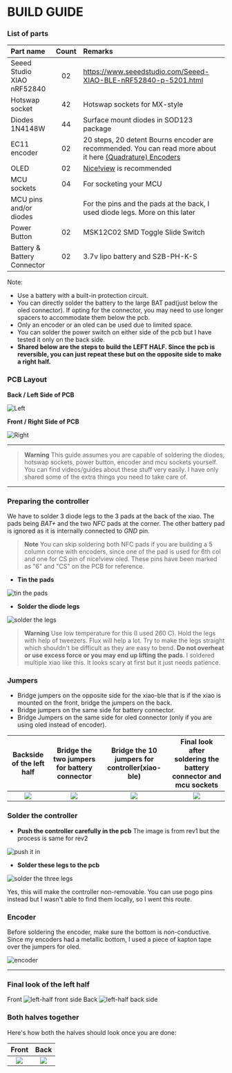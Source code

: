 # BUILD GUIDE

### List of parts

| Part name     | Count | Remarks | 
| :------------ | :---: | :------ |
| Seeed Studio XIAO nRF52840  | 02 | https://www.seeedstudio.com/Seeed-XIAO-BLE-nRF52840-p-5201.html |
| Hotswap socket              | 42 | Hotswap sockets for MX-style |
| Diodes 1N4148W              | 44 | Surface mount diodes in SOD123 package |
| EC11 encoder                | 02 | 20 steps, 20 detent Bourns encoder are recommended. You can read more about it here [(Quadrature) Encoders](https://kbd.news/Designing-for-Wireless-1784.html)|
| OLED                        | 02 | [Nice!view](https://nicekeyboards.com/nice-view) is recommended |
| MCU sockets                 | 04 | For socketing your MCU |
| MCU pins and/or diodes      |    | For the pins and the pads at the back, I used diode legs. More on this later |
| Power Button                | 02 | MSK12C02 SMD Toggle Slide Switch |
| Battery & Battery Connector | 02 | 3.7v lipo battery and S2B-PH-K-S |

Note: 
 - Use a battery with a built-in protection circuit.
 - You can directly solder the battery to the large BAT pad(just below the oled connector). If opting for the connector, you may need to use longer spacers to accommodate them below the pcb.
 - Only an encoder or an oled can be used due to limited space.
 - You can solder the power switch on either side of the pcb but I have tested it only on the back side.
 - **Shared below are the steps to build the LEFT HALF. Since the pcb is reversible, you can just repeat these but on the opposite side to make a right half.**

### PCB Layout
**Back / Left Side of PCB**

![Left](/rev2/docs/images/pcbl.png)

**Front / Right Side of PCB**

![Right](/rev2/docs/images/pcbr.png)

***

> **Warning**
> This guide assumes you are capable of soldering the diodes, hotswap sockets, power button, encoder and mcu sockets yourself. You can find videos/guides about these stuff very easily. I have only shared some of the extra things you need to take care of.

***

### Preparing the controller

We have to solder 3 diode legs to the 3 pads at the back of the xiao. The pads being *BAT+* and the two *NFC* pads at the corner. The other battery pad is ignored as it is internally connected to *GND* pin.
> **Note**
> You can skip soldering both NFC pads if you are building a 5 column corne with encoders, since one of the pad is used for 6th col and one for CS pin of nice!view oled. These pins have been marked as "6" and "CS" on the PCB for reference.

- **Tin the pads**

![tin the pads](/rev1/docs/images/mcu1.jpg)

- **Solder the diode legs**

![solder the legs](/rev1/docs/images/mcu2.jpg)

> **Warning**
> Use low temperature for this (I used 260 C). Hold the legs with help of tweezers. Flux will help a lot. Try to make the legs straight which shouldn't be difficult as they are easy to bend. **Do not overheat or use excess force or you may end up lifting the pads**.
I soldered multiple xiao like this. It looks scary at first but it just needs patience.

### Jumpers

- Bridge jumpers on the opposite side for the xiao-ble that is if the xiao is mounted on the front, bridge the jumpers on the back.
- Bridge jumpers on the same side for battery connector.
- Bridge Jumpers on the same side for oled connector (only if you are using oled instead of encoder).

|     Backside of the left half     | Bridge the two jumpers for battery connector | Bridge the 10 jumpers for controller(xiao-ble) | Final look after soldering the battery connector and mcu sockets |
| :-------------------------------: | :------------------------------------------: | :--------------------------------------------: | :--------------------------------------------------------------: |
| ![](/rev2/docs/images/Jumper1.jpg) |       ![](/rev2/docs/images/Jumper2.jpg)      |       ![](/rev2/docs/images/Jumper3.jpg)        |              ![](/rev2/docs/images/Jumper4.jpg)                   |

### Solder the controller

- **Push the controller carefully in the pcb**
The image is from rev1 but the process is same for rev2

![push it in](/rev1/docs/images/mcu3.jpg)

- **Solder these legs to the pcb**

![solder the three legs](/rev2/docs/images/solder-xiao.jpg)

Yes, this will make the controller non-removable. You can use pogo pins instead but I wasn't able to find them locally, so I went this route.

### Encoder

Before soldering the encoder, make sure the bottom is non-conductive. Since my encoders had a metallic bottom, I used a piece of kapton tape over the jumpers for oled.

![encoder](/rev2/docs/images/encoder.jpg)

***

### Final look of the left half

Front
![left-half front side](/rev2/docs/images/final-front.jpg)
Back
![left-half back side](/rev2/docs/images/final-back.jpg)

### Both halves together 

Here's how both the halves should look once you are done:

|                 Front                 |                 Back                 |
| :-----------------------------------: | :----------------------------------: |
| ![](/rev2/docs/images/both-front.jpg) | ![](/rev2/docs/images/both-back.jpg) |
